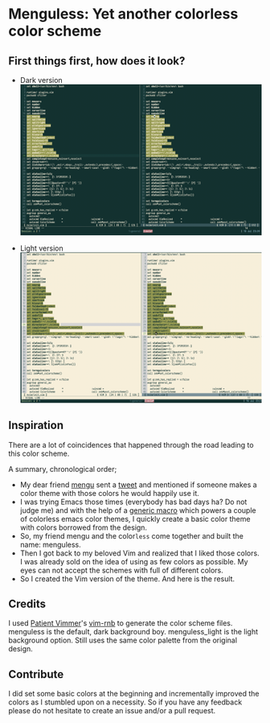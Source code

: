 # Menguless: Yet another colorless color scheme

## First things first, how does it look?

- Dark version
![dark](./dark.png)

- Light version
![light](./light.png)

## Inspiration

There are a lot of coincidences that happened through the road leading to this color scheme.

A summary, chronological order;

- My dear friend [mengu](https://twitter.com/mengu) sent a [tweet](https://twitter.com/mengukagan/status/1269001361821241345) and mentioned if someone makes a color theme with those colors he would happily use it.
- I was trying Emacs those times (everybody has bad days ha? Do not judge me) and with the help of a [generic macro](https://git.sr.ht/~lthms/colorless-themes.el) which powers a couple of colorless emacs color themes, I quickly create a basic color theme with colors borrowed from the design.
- So, my friend mengu and the color`less` come together and built the name: menguless.
- Then I got back to my beloved Vim and realized that I liked those colors. I was already sold on the idea of using as few colors as possible. My eyes can not accept the schemes with full of different colors.
- So I created the Vim version of the theme. And here is the result.

## Credits

I used [Patient Vimmer](https://github.com/romainl)'s [vim-rnb](https://github.com/romainl/vim-rnb) to generate the color scheme files. menguless is the default, dark background boy. menguless_light is the light background option. Still uses the same color palette from the original design.

## Contribute

I did set some basic colors at the beginning and incrementally improved the colors as I stumbled upon on a necessity. So if you have any feedback please do not hesitate to create an issue and/or a pull request.
